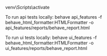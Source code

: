 venv\Scripts\activate

To run api tests locally: 
behave api_features -f behave_html_formatter:HTMLFormatter -o api_features/reports/behave_report.html

To run ui tests locally:
behave ui_features -f behave_html_formatter:HTMLFormatter -o ui_features/reports/behave_report.html
